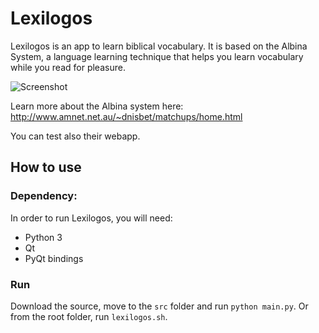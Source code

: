 Lexilogos
=========

Lexilogos is an app to learn biblical vocabulary. It is based on the Albina System, 
a language learning technique that helps you learn vocabulary while you read for pleasure.

![Screenshot](https://raw.github.com/olivierkes/lexilogos/master/img/screenshot_1.png)

Learn more about the Albina system here: http://www.amnet.net.au/~dnisbet/matchups/home.html

You can test also their webapp.


## How to use

### Dependency:

In order to run Lexilogos, you will need:
* Python 3
* Qt
* PyQt bindings

### Run

Download the source, move to the `src` folder and run `python main.py`. Or from the root folder, run `lexilogos.sh`.
